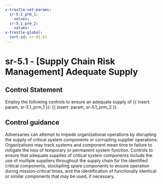 ```yaml
---
x-trestle-set-params:
  sr-5.1_prm_1:
    values:
  sr-5.1_prm_2:
    values:
x-trestle-global:
  sort-id: sr-05.01
---
```


# sr-5.1 - \[Supply Chain Risk Management\] Adequate Supply

## Control Statement

Employ the following controls to ensure an adequate supply of {{ insert: param, sr-5.1_prm_1 }}: {{ insert: param, sr-5.1_prm_2 }}.

## Control guidance

Adversaries can attempt to impede organizational operations by disrupting the supply of critical system components or corrupting supplier operations. Organizations may track systems and component mean time to failure to mitigate the loss of temporary or permanent system function. Controls to ensure that adequate supplies of critical system components include the use of multiple suppliers throughout the supply chain for the identified critical components, stockpiling spare components to ensure operation during mission-critical times, and the identification of functionally identical or similar components that may be used, if necessary.
